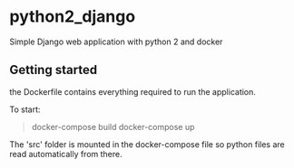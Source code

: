 # python2_django
Simple Django web application with python 2 and docker

## Getting started
the Dockerfile contains everything required to run the application.

To start:
> docker-compose build
> docker-compose up

The 'src' folder is mounted in the docker-compose file so python files are read automatically from there.